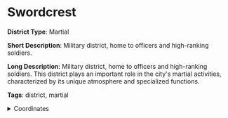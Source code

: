 # Swordcrest

**District Type**: Martial

**Short Description**: Military district, home to officers and high-ranking soldiers.

**Long Description**: Military district, home to officers and high-ranking soldiers. This district plays an important role in the city's martial activities, characterized by its unique atmosphere and specialized functions.

**Tags**: district, martial

<details>
<summary>Coordinates</summary>



</details>
